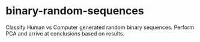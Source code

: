 # binary-random-sequences
Classify Human vs Computer generated random binary sequences. Perform PCA and arrive at conclusions based on results.
